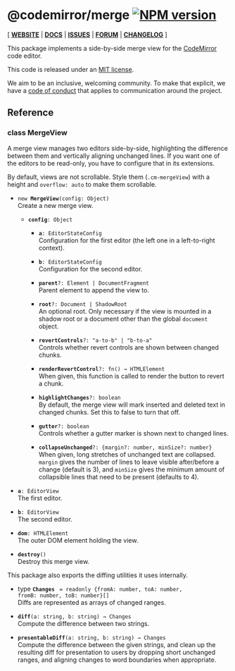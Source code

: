 # @codemirror/merge [![NPM version](https://img.shields.io/npm/v/@codemirror/merge.svg)](https://www.npmjs.org/package/@codemirror/merge)

[ [**WEBSITE**](https://codemirror.net/) | [**DOCS**](https://codemirror.net/docs/ref/#merge) | [**ISSUES**](https://github.com/codemirror/dev/issues) | [**FORUM**](https://discuss.codemirror.net/c/v6/) | [**CHANGELOG**](https://github.com/codemirror/merge/blob/main/CHANGELOG.md) ]

This package implements a side-by-side merge view for the
[CodeMirror](https://codemirror.net/) code editor.

This code is released under an
[MIT license](https://github.com/codemirror/commands/tree/main/LICENSE).

We aim to be an inclusive, welcoming community. To make that explicit,
we have a [code of
conduct](http://contributor-covenant.org/version/1/1/0/) that applies
to communication around the project.

## Reference

### class MergeView

A merge view manages two editors side-by-side, highlighting the
difference between them and vertically aligning unchanged lines.
If you want one of the editors to be read-only, you have to
configure that in its extensions.

By default, views are not scrollable. Style them (`.cm-mergeView`)
with a height and `overflow: auto` to make them scrollable.

 * `new `**`MergeView`**`(config: Object)`\
   Create a new merge view.

    * **`config`**`: Object`

       * **`a`**`: EditorStateConfig`\
         Configuration for the first editor (the left one in a
         left-to-right context).

       * **`b`**`: EditorStateConfig`\
         Configuration for the second editor.

       * **`parent`**`?: Element | DocumentFragment`\
         Parent element to append the view to.

       * **`root`**`?: Document | ShadowRoot`\
         An optional root. Only necessary if the view is mounted in a
         shadow root or a document other than the global `document`
         object.

       * **`revertControls`**`?: "a-to-b" | "b-to-a"`\
         Controls whether revert controls are shown between changed
         chunks.

       * **`renderRevertControl`**`?: fn() → HTMLElement`\
         When given, this function is called to render the button to
         revert a chunk.

       * **`highlightChanges`**`?: boolean`\
         By default, the merge view will mark inserted and deleted text
         in changed chunks. Set this to false to turn that off.

       * **`gutter`**`?: boolean`\
         Controls whether a gutter marker is shown next to changed lines.

       * **`collapseUnchanged`**`?: {margin?: number, minSize?: number}`\
         When given, long stretches of unchanged text are collapsed.
         `margin` gives the number of lines to leave visible after/before
         a change (default is 3), and `minSize` gives the minimum amount
         of collapsible lines that need to be present (defaults to 4).

 * **`a`**`: EditorView`\
   The first editor.

 * **`b`**`: EditorView`\
   The second editor.

 * **`dom`**`: HTMLElement`\
   The outer DOM element holding the view.

 * **`destroy`**`()`\
   Destroy this merge view.

This package also exports the diffing utilities it uses internally.

 * type **`Changes`**
   ` = readonly {fromA: number, toA: number, fromB: number, toB: number}[]`\
   Diffs are represented as arrays of changed ranges.


 * **`diff`**`(a: string, b: string) → Changes`\
   Compute the difference between two strings.


 * **`presentableDiff`**`(a: string, b: string) → Changes`\
   Compute the difference between the given strings, and clean up the
   resulting diff for presentation to users by dropping short
   unchanged ranges, and aligning changes to word boundaries when
   appropriate.
